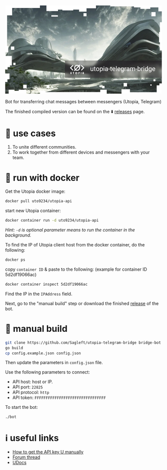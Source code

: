 
![logo](logo.jpg)

Bot for transferring chat messages between messengers (Utopia, Telegram)

The finished compiled version can be found on the :arrow_down: [releases](releases) page.

# :robot: use cases

1. To unite different communities.
2. To work together from different devices and messengers with your team.

# :whale2: run with docker

Get the Utopia docker image:

```bash
docker pull uto9234/utopia-api
```

start new Utopia container:

```bash
docker container run -d uto9234/utopia-api
```

*Hint: `-d` is optional parameter means to run the container in the background.*

To find the IP of Utopia client host from the docker container, do the following:

```bash
docker ps
```

copy `container ID` & paste to the following:
(example for container ID 5d2df19066ac)

```bash
docker container inspect 5d2df19066ac
```

Find the IP in the `IPAddress` field.

Next, go to the "manual build" step or download the finished [release](releases) of the bot.


# :large_blue_circle: manual build

```bash
git clone https://github.com/Sagleft/utopia-telegram-bridge bridge-bot && cd bridge-bot
go build
cp config.example.json config.json
```

Then update the parameters in `config.json` file.

Use the following parameters to connect:

* API host: host or IP.
* API port: `22825`
* API protocol: `http`
* API token: `FFFFFFFFFFFFFFFFFFFFFFFFFFFFFFFF`

To start the bot:

```bash
./bot
```

# :information_source: useful links

* [How to get the API key U manually](https://udocs.gitbook.io/utopia-api/utopia-api/how-to-enable-api-access)
* [Forum thread](https://talk.u.is/viewtopic.php?pid=5253)
* [UDocs](https://udocs.gitbook.io/utopia-api/)
